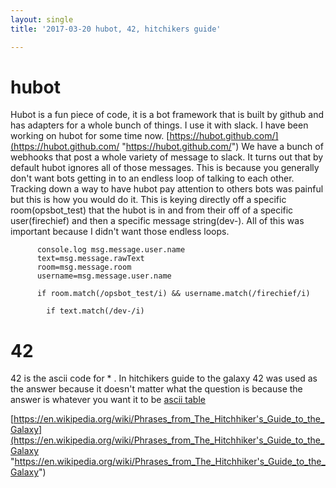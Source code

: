 ```yaml
---
layout: single
title: '2017-03-20 hubot, 42, hitchikers guide'

---
```


# hubot
Hubot is a fun piece of code, it is a bot framework that is built by github and has adapters for a whole bunch of things. I use it with slack. I have been working on hubot for some time now. [https://hubot.github.com/](https://hubot.github.com/ "https://hubot.github.com/")
We have a bunch of webhooks that post a whole variety of message to slack.  It turns out that by default hubot ignores all of those messages.  This is because you generally don't want bots getting in to an endless loop of talking to each other. Tracking down a way to have hubot pay attention to others bots was painful but this is how you would do it. This is keying directly off a specific room(opsbot_test) that the hubot is in and from their off of a specific user(firechief) and then a specific message string(dev-).  All of this was important because I didn't want those endless loops. 
```robot.catchAll (msg) ->
      console.log msg.message.user.name
      text=msg.message.rawText
      room=msg.message.room
      username=msg.message.user.name
      
      if room.match(/opsbot_test/i) && username.match(/firechief/i)

        if text.match(/dev-/i)
```
# 42
42 is the ascii code for * .
In hitchikers guide to the galaxy 42 was used as the answer because it doesn't matter what the question is because the answer is whatever you want it to be 
[ascii table](https://www.cs.cmu.edu/~pattis/15-1XX/common/handouts/ascii.html "ascii table")

[https://en.wikipedia.org/wiki/Phrases_from_The_Hitchhiker's_Guide_to_the_Galaxy](https://en.wikipedia.org/wiki/Phrases_from_The_Hitchhiker's_Guide_to_the_Galaxy "https://en.wikipedia.org/wiki/Phrases_from_The_Hitchhiker's_Guide_to_the_Galaxy")
